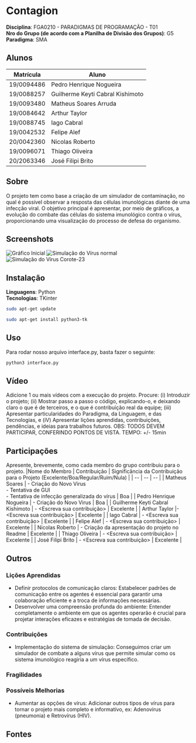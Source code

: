 # Contagion

**Disciplina**: FGA0210 - PARADIGMAS DE PROGRAMAÇÃO - T01 <br>
**Nro do Grupo (de acordo com a Planilha de Divisão dos Grupos)**: G5<br>
**Paradigma**: SMA <br>

## Alunos
|Matrícula | Aluno |
| -- | -- |
| 19/0094486  | Pedro Henrique Nogueira |
| 19/0088257  | Guilherme Keyti Cabral Kishimoto|
| 19/0093480  | Matheus Soares Arruda|
| 19/0084642  | Arthur Taylor|
| 19/0088745  | Iago Cabral|
| 19/0042532  | Felipe Alef|
| 20/0042360  | Nicolas Roberto|
| 19/0096071  | Thiago Oliveira|
| 20/2063346  | José Filipi Brito|  

## Sobre 
O projeto tem como base a criação de um simulador de contaminação, no qual é possível observar a resposta das células imunológicas diante de uma infecção viral. O objetivo principal é apresentar, por meio de gráficos, a evolução do combate das células do sistema imunológico contra o vírus, proporcionando uma visualização do processo de defesa do organismo.

## Screenshots
![Gráfico Inicial](https://github.com/UnBParadigmas2023-2/2023.2_G5_SMA/assets/66215835/a198e431-dacd-492a-9ed2-49ab4303464f)
![Simulação do Vírus normal](https://github.com/UnBParadigmas2023-2/2023.2_G5_SMA/assets/66215835/0ef92ffc-605f-4da9-9263-9d770d13e790)
![Simulação do Vírus Corote-23](https://github.com/UnBParadigmas2023-2/2023.2_G5_SMA/assets/66215835/a7436f41-6f1b-415b-b65d-caebde55a378)


## Instalação 
**Linguagens**: Python<br>
**Tecnologias**: TKinter<br>
``` bash
sudo apt-get update
```
``` bash
sudo apt-get install python3-tk
```

## Uso 
Para rodar nosso arquivo interface.py, basta fazer o seguinte:

``` bash
python3 interface.py 
```

## Vídeo
Adicione 1 ou mais vídeos com a execução do projeto.
Procure: 
(i) Introduzir o projeto;
(ii) Mostrar passo a passo o código, explicando-o, e deixando claro o que é de terceiros, e o que é contribuição real da equipe;
(iii) Apresentar particularidades do Paradigma, da Linguagem, e das Tecnologias, e
(iV) Apresentar lições aprendidas, contribuições, pendências, e ideias para trabalhos futuros.
OBS: TODOS DEVEM PARTICIPAR, CONFERINDO PONTOS DE VISTA.
TEMPO: +/- 15min

## Participações
Apresente, brevemente, como cada membro do grupo contribuiu para o projeto.
|Nome do Membro | Contribuição | Significância da Contribuição para o Projeto (Excelente/Boa/Regular/Ruim/Nula) |
| -- | -- | -- |
| Matheus Soares | - Criação do Novo Virus <br> - Tentativa de GUI <br> - Tentativa de infecção generalizada do vírus | Boa |
| Pedro Henrique Nogueira | -  Criação do Novo Virus | Boa |
| Guilherme Keyti Cabral Kishimoto | - <Escreva sua contribuição>  | Excelente |
| Arthur Taylor |- <Escreva sua contribuição>  | Excelente |
| Iago Cabral | - <Escreva sua contribuição> | Excelente |
| Felipe Alef | - <Escreva sua contribuição> | Excelente |
| Nicolas Roberto | - Criação da apresentação do projeto no Readme | Excelente |
|  Thiago Oliveira | - <Escreva sua contribuição>   | Excelente |
|  José Filipi Brito | - <Escreva sua contribuição> | Excelente |

## Outros 

### Lições Aprendidas
- Definir protocolos de comunicação claros: Estabelecer padrões de comunicação entre os agentes é essencial para garantir uma colaboração eficiente e a troca de informações necessárias.
- Desenvolver uma compreensão profunda do ambiente: Entender completamente o ambiente em que os agentes operarão é crucial para projetar interações eficazes e estratégias de tomada de decisão.

### Contribuições
- Implementação do sistema de simulação: Conseguimos criar um simulador de combate a alguns vírus que permite simular como os sistema imunológico reagiria a um vírus específico.
  
### Fragilidades


### Possíveis Melhorias
- Aumentar as opções de vírus: Adicionar outros tipos de vírus para tornar o projeto mais completo e informatívo, ex: Adenovirus (pneumonia) e Retrovírus (HIV).

## Fontes
